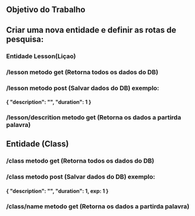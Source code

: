 ## Objetivo do Trabalho

## Criar uma nova entidade e definir as rotas de pesquisa:

### Entidade Lesson(Liçao)

### /lesson  metodo get (Retorna todos os dados do DB)
### /lesson metodo post (Salvar dados do DB) exemplo:

#### { "description": "", "duration": 1 }

### /lesson/descrition metodo get (Retorna os dados a partirda palavra)


## Entidade (Class)

### /class  metodo get (Retorna todos os dados do DB)
### /class metodo post (Salvar dados do DB) exemplo:

#### { "description": "", "duration": 1, exp: 1 }

### /class/name metodo get (Retorna os dados a partirda palavra)




